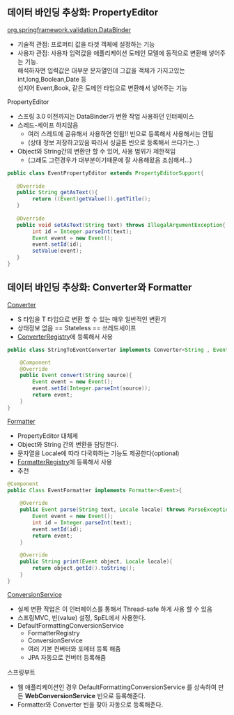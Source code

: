 ## 데이터 바인딩 추상화: PropertyEditor

[org.springframework.validation.DataBinder](https://docs.spring.io/spring/docs/current/javadoc-api/org/springframework/validation/DataBinder.html)

- 기술적 관점: 프로퍼티 값을 타겟 객체에 설정하는 기능
- 사용자 관점: 사용자 입력값을 애플리케이션 도메인 모델에 동적으로 변환해 넣어주는 기능.  
해석하자면 입력값은 대부분 문자열인데 그값을 객체가 가지고있는 int,long,Boolean,Date 등  
심지어 Event,Book, 같은 도메인 타입으로 변환해서 넣어주는 기능

PropertyEditor
- 스프링 3.0 이전까지는 DataBinder가 변환 작업 사용하던 인터페이스
- 스레드-세이프 하지않음
    - 여러 스레드에 공유해서 사용하면 안됨!! 빈으로 등록해서 사용해서는 안됨
    - (상태 정보 저장하고있음 따라서 싱글톤 빈으로 등록해서 쓰다가는..)
- Object와 String간의 변환만 할 수 있어, 사용 범위가 제한적임
    - (그래도 그런경우가 대부분이기때문에 잘 사용해왔음 조심해서...)
    
~~~java
public class EventPropertyEditor extends PropertyEditorSupport{
  
   @Override
   public String getAsText(){
        return ((Event)getValue()).getTitle();
   }
   
   @Override
   public void setAsText(String text) throws IllegalArgumentException{
        int id = Integer.parseInt(text);
        Event event = new Event();
        event.setId(id);
        setValue(event);
   }
}
~~~    

## 데이터 바인딩 추상화: Converter와 Formatter

[Converter](https://docs.spring.io/spring-framework/docs/current/javadoc-api/org/springframework/core/convert/converter/Converter.html)
- S 타입을 T 타입으로 변환 할 수 있는 매우 일반적인 변환기
- 상태정보 없음 == Stateless == 쓰레드세이프
- [ConverterRegistry](https://docs.spring.io/spring-framework/docs/current/javadoc-api/org/springframework/core/convert/converter/ConverterRegistry.html)에 등록해서 사용

~~~java
public class StringToEventConverter implements Converter<String , Event>{

    @Component
    @Override
    public Event convert(String source){
        Event event = new Event();
        event.setId(Integer.parseInt(source));
        return event;
    }
}
~~~

[Formatter](https://docs.spring.io/spring-framework/docs/current/javadoc-api/org/springframework/format/Formatter.html)
- PropertyEditor 대체제
- Object와 String 간의 변환을 담당한다.
- 문자열을 Locale에 따라 다국화하는 기능도 제공한다(optional)
- [FormatterRegistry](https://docs.spring.io/spring-framework/docs/current/javadoc-api/org/springframework/format/FormatterRegistry.html)에 등록해서 사용
- 추천

~~~java
@Component
public Class EventFormatter implements Formatter<Event>{
    
    @Override
    public Event parse(String text, Locale locale) throws ParseException {
        Event event = new Event();
        int id = Integer.parseInt(text);
        event.setId(id);
        return event;
    }
    
    @Override
    public String print(Event object, Locale locale){
        return object.getId().toString();
    }
}
~~~

[ConversionService](https://docs.spring.io/spring-framework/docs/current/javadoc-api/org/springframework/core/convert/ConversionService.html)
- 실제 변환 작업은 이 인터페이스를 통해서 Thread-safe 하게 사용 할 수 있음
- 스프링MVC, 빈(value) 설정, SpEL에서 사용한다.
- DefaultFormattingConversionService
    - FormatterRegistry
    - ConversionService
    - 여러 기본 컨버터와 포메터 등록 해줌
    - JPA 자동으로 컨버터 등록해줌
    
스프링부트
- 웹 애플리케이션인 경우 DefaultFormattingConversionService 를 상속하여 만든 
   **WebConversionService** 빈으로 등록해준다.
- Formatter와 Converter 빈을 찾아 자동으로 등록해준다.    
